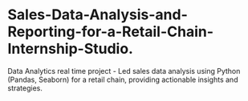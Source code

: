# Sales-Data-Analysis-and-Reporting-for-a-Retail-Chain-Internship-Studio.
Data Analytics real time project - Led sales data analysis using Python (Pandas, Seaborn) for a retail chain, providing actionable insights and strategies.
